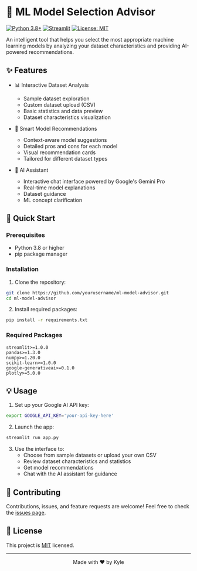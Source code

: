 # 🤖 ML Model Selection Advisor

[![Python 3.8+](https://img.shields.io/badge/python-3.8+-blue.svg)](https://www.python.org/downloads/)
[![Streamlit](https://img.shields.io/badge/Streamlit-1.0+-red.svg)](https://streamlit.io)
[![License: MIT](https://img.shields.io/badge/License-MIT-yellow.svg)](https://opensource.org/licenses/MIT)

An intelligent tool that helps you select the most appropriate machine learning models by analyzing your dataset characteristics and providing AI-powered recommendations.

## ✨ Features

- 📊 Interactive Dataset Analysis
  - Sample dataset exploration
  - Custom dataset upload (CSV)
  - Basic statistics and data preview
  - Dataset characteristics visualization

- 🎯 Smart Model Recommendations
  - Context-aware model suggestions
  - Detailed pros and cons for each model
  - Visual recommendation cards
  - Tailored for different dataset types

- 🤖 AI Assistant
  - Interactive chat interface powered by Google's Gemini Pro
  - Real-time model explanations
  - Dataset guidance
  - ML concept clarification

## 🚀 Quick Start

### Prerequisites

- Python 3.8 or higher
- pip package manager

### Installation

1. Clone the repository:
```bash
git clone https://github.com/yourusername/ml-model-advisor.git
cd ml-model-advisor
```

2. Install required packages:
```bash
pip install -r requirements.txt
```

### Required Packages

```
streamlit>=1.0.0
pandas>=1.3.0
numpy>=1.20.0
scikit-learn>=1.0.0
google-generativeai>=0.1.0
plotly>=5.0.0
```

## 💡 Usage

1. Set up your Google AI API key:
```bash
export GOOGLE_API_KEY='your-api-key-here'
```

2. Launch the app:
```bash
streamlit run app.py
```

3. Use the interface to:
   - Choose from sample datasets or upload your own CSV
   - Review dataset characteristics and statistics
   - Get model recommendations
   - Chat with the AI assistant for guidance

## 🤝 Contributing

Contributions, issues, and feature requests are welcome! Feel free to check the [issues page](https://github.com/yourusername/ml-model-advisor/issues).

## 📝 License

This project is [MIT](LICENSE) licensed.

---

<p align="center">Made with ❤️ by Kyle</p>